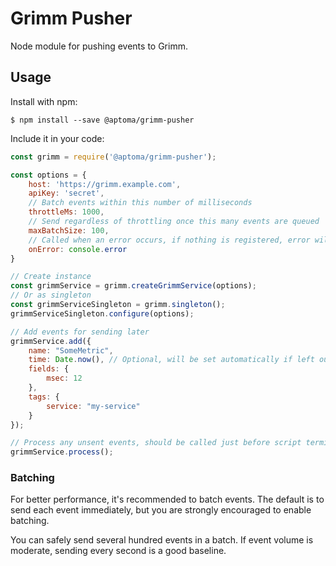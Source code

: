 Grimm Pusher
============

Node module for pushing events to Grimm.

Usage
-----

Install with npm:

    $ npm install --save @aptoma/grimm-pusher

Include it in your code:

```js
const grimm = require('@aptoma/grimm-pusher');

const options = {
	host: 'https://grimm.example.com',
	apiKey: 'secret',
	// Batch events within this number of milliseconds
	throttleMs: 1000,
	// Send regardless of throttling once this many events are queued
	maxBatchSize: 100,
	// Called when an error occurs, if nothing is registered, error will be thrown
	onError: console.error
}

// Create instance
const grimmService = grimm.createGrimmService(options);
// Or as singleton
const grimmServiceSingleton = grimm.singleton();
grimmServiceSingleton.configure(options);

// Add events for sending later
grimmService.add({
    name: "SomeMetric",
    time: Date.now(), // Optional, will be set automatically if left out
    fields: {
        msec: 12
    },
    tags: {
        service: "my-service"
    }
});

// Process any unsent events, should be called just before script terminates, to ensure there are no pending events
grimmService.process();
```

### Batching

For better performance, it's recommended to batch events. The default is to send each event immediately, but you are strongly encouraged to enable batching.

You can safely send several hundred events in a batch. If event volume is moderate, sending every second is a good baseline.

